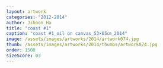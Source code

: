 ```yaml
---
layout: artwork
categories: "2012-2014"
author: Jihoon Ha
title: "coast #1"
caption: "coast #1_oil on canvas_53×65㎝_2014"
image: /assets/images/artworks/2014/artwork074.jpg
thumb: /assets/images/artworks/2014/thumbs/artwork074.jpg
order: 1500
sizeScore: 03
---
```

